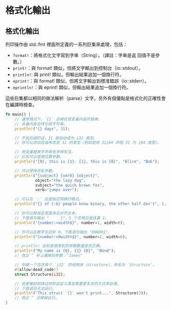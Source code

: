 # 格式化輸出

## 格式化輸出

列印操作由 std::fmt 裡面所定義的一系列巨集來處理，包括：

* `format!`：將格式化文字寫到字串（String）。（譯註：字串是返 回值不是參數。）
* `print!`：與 format! 類似，但將文字輸出到控制台（io::stdout）。
* `println!`: 與 print! 類似，但輸出結果追加一個換行符。
* `eprint!`：與 format! 類似，但將文字輸出到標准錯誤（io::stderr）。
* `eprintln!`：與 eprint! 類似，但輸出結果追加一個換行符。

這些巨集都以相同的做法解析（parse）文字。另外有個優點是格式化的正確性會在編譯時檢查。

```rust
fn main() {
    // 通常情况下，`{}` 会被任意变量内容所替换。
    // 变量内容会转化成字符串。
    println!("{} days", 31);

    // 不加后缀的话，31 就自动成为 i32 类型。
    // 你可以添加后缀来改变 31 的类型（例如使用 31i64 声明 31 为 i64 类型）。

    // 用变量替换字符串有多种写法。
    // 比如可以使用位置参数。
    println!("{0}, this is {1}. {1}, this is {0}", "Alice", "Bob");

    // 可以使用命名参数。
    println!("{subject} {verb} {object}",
             object="the lazy dog",
             subject="the quick brown fox",
             verb="jumps over");

    // 可以在 `:` 后面指定特殊的格式。
    println!("{} of {:b} people know binary, the other half don't", 1, 2);

    // 你可以按指定宽度来右对齐文本。
    // 下面语句输出 "     1"，5 个空格后面连着 1。
    println!("{number:>width$}", number=1, width=6);

    // 你可以在数字左边补 0。下面语句输出 "000001"。
    println!("{number:>0width$}", number=1, width=6);

    // println! 会检查使用到的参数数量是否正确。
    println!("My name is {0}, {1} {0}", "Bond");
    // 改正 ^ 补上漏掉的参数："James"

    // 创建一个包含单个 `i32` 的结构体（structure）。命名为 `Structure`。
    #[allow(dead_code)]
    struct Structure(i32);

    // 但是像结构体这样的自定义类型需要更复杂的方式来处理。
    // 下面语句无法运行。
    println!("This struct `{}` won't print...", Structure(3));
    // 改正 ^ 注释掉此行。
}
```

